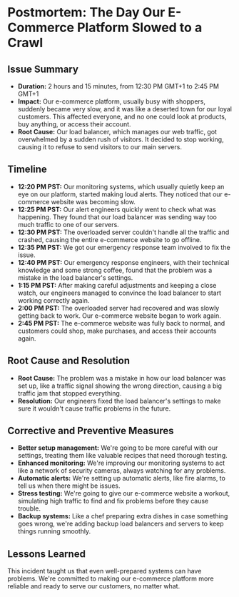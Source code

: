 # Postmortem: The Day Our E-Commerce Platform Slowed to a Crawl

## Issue Summary

- **Duration:** 2 hours and 15 minutes, from 12:30 PM GMT+1 to 2:45 PM GMT+1 
- **Impact:** Our e-commerce platform, usually busy with shoppers, suddenly became very slow, and it was like a deserted town for our loyal customers. This affected everyone, and no one could look at products, buy anything, or access their account.
- **Root Cause:** Our load balancer, which manages our web traffic, got overwhelmed by a sudden rush of visitors. It decided to stop working, causing it to refuse to send visitors to our main servers.

## Timeline

- **12:20 PM PST:** Our monitoring systems, which usually quietly keep an eye on our platform, started making loud alerts. They noticed that our e-commerce website was becoming slow.
- **12:25 PM PST:** Our alert engineers quickly went to check what was happening. They found that our load balancer was sending way too much traffic to one of our servers.
- **12:30 PM PST:** The overloaded server couldn't handle all the traffic and crashed, causing the entire e-commerce website to go offline.
- **12:35 PM PST:** We got our emergency response team involved to fix the issue.
- **12:40 PM PST:** Our emergency response engineers, with their technical knowledge and some strong coffee, found that the problem was a mistake in the load balancer's settings.
- **1:15 PM PST:** After making careful adjustments and keeping a close watch, our engineers managed to convince the load balancer to start working correctly again.
- **2:00 PM PST:** The overloaded server had recovered and was slowly getting back to work. Our e-commerce website began to work again.
- **2:45 PM PST:** The e-commerce website was fully back to normal, and customers could shop, make purchases, and access their accounts again.

## Root Cause and Resolution

- **Root Cause:** The problem was a mistake in how our load balancer was set up, like a traffic signal showing the wrong direction, causing a big traffic jam that stopped everything.
- **Resolution:** Our engineers fixed the load balancer's settings to make sure it wouldn't cause traffic problems in the future.

## Corrective and Preventive Measures

- **Better setup management:** We're going to be more careful with our settings, treating them like valuable recipes that need thorough testing.
- **Enhanced monitoring:** We're improving our monitoring systems to act like a network of security cameras, always watching for any problems.
- **Automatic alerts:** We're setting up automatic alerts, like fire alarms, to tell us when there might be issues.
- **Stress testing:** We're going to give our e-commerce website a workout, simulating high traffic to find and fix problems before they cause trouble.
- **Backup systems:** Like a chef preparing extra dishes in case something goes wrong, we're adding backup load balancers and servers to keep things running smoothly.

## Lessons Learned

This incident taught us that even well-prepared systems can have problems. We're committed to making our e-commerce platform more reliable and ready to serve our customers, no matter what.

